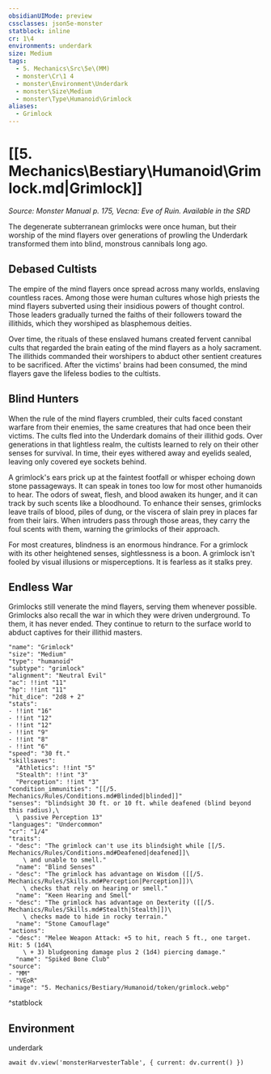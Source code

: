 ```yaml
---
obsidianUIMode: preview
cssclasses: json5e-monster
statblock: inline
cr: 1\4
environments: underdark
size: Medium
tags:
  - 5. Mechanics\Src\5e\(MM)
  - monster\Cr\1 4
  - monster\Environment\Underdark
  - monster\Size\Medium
  - monster\Type\Humanoid\Grimlock
aliases:
  - Grimlock
---
```

# [[5. Mechanics\Bestiary\Humanoid\Grimlock.md|Grimlock]]
*Source: Monster Manual p. 175, Vecna: Eve of Ruin. Available in the <span title='Systems Reference Document (5.1)'>SRD</span>*

The degenerate subterranean grimlocks were once human, but their worship of the mind flayers over generations of prowling the Underdark transformed them into blind, monstrous cannibals long ago.

## Debased Cultists

The empire of the mind flayers once spread across many worlds, enslaving countless races. Among those were human cultures whose high priests the mind flayers subverted using their insidious powers of thought control. Those leaders gradually turned the faiths of their followers toward the illithids, which they worshiped as blasphemous deities.

Over time, the rituals of these enslaved humans created fervent cannibal cults that regarded the brain eating of the mind flayers as a holy sacrament. The illithids commanded their worshipers to abduct other sentient creatures to be sacrificed. After the victims' brains had been consumed, the mind flayers gave the lifeless bodies to the cultists.

## Blind Hunters

When the rule of the mind flayers crumbled, their cults faced constant warfare from their enemies, the same creatures that had once been their victims. The cults fled into the Underdark domains of their illithid gods. Over generations in that lightless realm, the cultists learned to rely on their other senses for survival. In time, their eyes withered away and eyelids sealed, leaving only covered eye sockets behind.

A grimlock's ears prick up at the faintest footfall or whisper echoing down stone passageways. It can speak in tones too low for most other humanoids to hear. The odors of sweat, flesh, and blood awaken its hunger, and it can track by such scents like a bloodhound. To enhance their senses, grimlocks leave trails of blood, piles of dung, or the viscera of slain prey in places far from their lairs. When intruders pass through those areas, they carry the foul scents with them, warning the grimlocks of their approach.

For most creatures, blindness is an enormous hindrance. For a grimlock with its other heightened senses, sightlessness is a boon. A grimlock isn't fooled by visual illusions or misperceptions. It is fearless as it stalks prey.

## Endless War

Grimlocks still venerate the mind flayers, serving them whenever possible. Grimlocks also recall the war in which they were driven underground. To them, it has never ended. They continue to return to the surface world to abduct captives for their illithid masters.

```statblock
"name": "Grimlock"
"size": "Medium"
"type": "humanoid"
"subtype": "grimlock"
"alignment": "Neutral Evil"
"ac": !!int "11"
"hp": !!int "11"
"hit_dice": "2d8 + 2"
"stats":
- !!int "16"
- !!int "12"
- !!int "12"
- !!int "9"
- !!int "8"
- !!int "6"
"speed": "30 ft."
"skillsaves":
  "Athletics": !!int "5"
  "Stealth": !!int "3"
  "Perception": !!int "3"
"condition_immunities": "[[/5. Mechanics/Rules/Conditions.md#Blinded|blinded]]"
"senses": "blindsight 30 ft. or 10 ft. while deafened (blind beyond this radius),\
  \ passive Perception 13"
"languages": "Undercommon"
"cr": "1/4"
"traits":
- "desc": "The grimlock can't use its blindsight while [[/5. Mechanics/Rules/Conditions.md#Deafened|deafened]]\
    \ and unable to smell."
  "name": "Blind Senses"
- "desc": "The grimlock has advantage on Wisdom ([[/5. Mechanics/Rules/Skills.md#Perception|Perception]])\
    \ checks that rely on hearing or smell."
  "name": "Keen Hearing and Smell"
- "desc": "The grimlock has advantage on Dexterity ([[/5. Mechanics/Rules/Skills.md#Stealth|Stealth]])\
    \ checks made to hide in rocky terrain."
  "name": "Stone Camouflage"
"actions":
- "desc": "Melee Weapon Attack: +5 to hit, reach 5 ft., one target. Hit: 5 (1d4\
    \ + 3) bludgeoning damage plus 2 (1d4) piercing damage."
  "name": "Spiked Bone Club"
"source":
- "MM"
- "VEoR"
"image": "5. Mechanics/Bestiary/Humanoid/token/grimlock.webp"
```
^statblock

## Environment

underdark

```dataviewjs
await dv.view('monsterHarvesterTable', { current: dv.current() })
```
